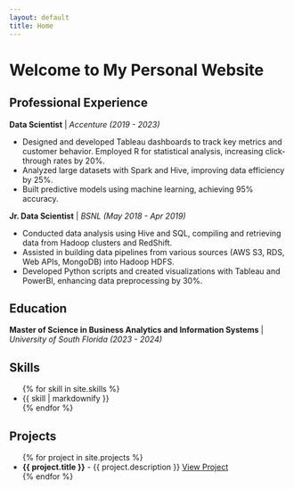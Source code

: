 ```yaml
---
layout: default
title: Home
---
```

# Welcome to My Personal Website

## Professional Experience
<p><strong>Data Scientist</strong> | <em>Accenture (2019 - 2023)</em></p>
<ul>
  <li>Designed and developed Tableau dashboards to track key metrics and customer behavior. Employed R for statistical analysis, increasing click-through rates by 20%.</li>
  <li>Analyzed large datasets with Spark and Hive, improving data efficiency by 25%.</li>
  <li>Built predictive models using machine learning, achieving 95% accuracy.</li>
</ul>

<p><strong>Jr. Data Scientist</strong> | <em>BSNL (May 2018 - Apr 2019)</em></p>
<ul>
  <li>Conducted data analysis using Hive and SQL, compiling and retrieving data from Hadoop clusters and RedShift.</li>
  <li>Assisted in building data pipelines from various sources (AWS S3, RDS, Web APIs, MongoDB) into Hadoop HDFS.</li>
  <li>Developed Python scripts and created visualizations with Tableau and PowerBI, enhancing data preprocessing by 30%.</li>
</ul>

## Education
<p><strong>Master of Science in Business Analytics and Information Systems</strong> | <em>University of South Florida (2023 - 2024)</em></p>

## Skills
<ul>
{% for skill in site.skills %}
  <li>{{ skill | markdownify }}</li>
{% endfor %}
</ul>


## Projects
<ul>
{% for project in site.projects %}
  <li>
    <strong>{{ project.title }}</strong> - {{ project.description }} 
    <a href="{{ project.link }}">View Project</a>
  </li>
{% endfor %}
</ul>

